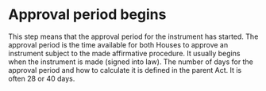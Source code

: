 # Approval period begins

This step means that the approval period for the instrument has started.
The approval period is the time available for both Houses to approve an instrument subject to the made affirmative procedure. It usually begins when the instrument is made (signed into law). The number of days for the approval period and how to calculate it is defined in the parent Act. It is often 28 or 40 days.